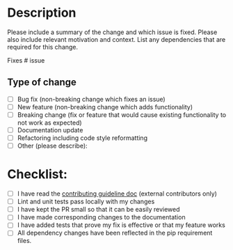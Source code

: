 # Description

Please include a summary of the change and which issue is fixed. Please also include relevant motivation and context. 
List any dependencies that are required for this change.

Fixes # issue

## Type of change

- [ ] Bug fix (non-breaking change which fixes an issue)
- [ ] New feature (non-breaking change which adds functionality)
- [ ] Breaking change (fix or feature that would cause existing functionality to not work as expected)
- [ ] Documentation update
- [ ] Refactoring including code style reformatting 
- [ ] Other (please describe):

# Checklist:

- [ ] I have read the [contributing guideline doc](https://squirrel-datasets-core.readthedocs.io/en/latest/code_of_conduct.html) (external contributors only)
- [ ] Lint and unit tests pass locally with my changes
- [ ] I have kept the PR small so that it can be easily reviewed  
- [ ] I have made corresponding changes to the documentation
- [ ] I have added tests that prove my fix is effective or that my feature works
- [ ] All dependency changes have been reflected in the pip requirement files. 
